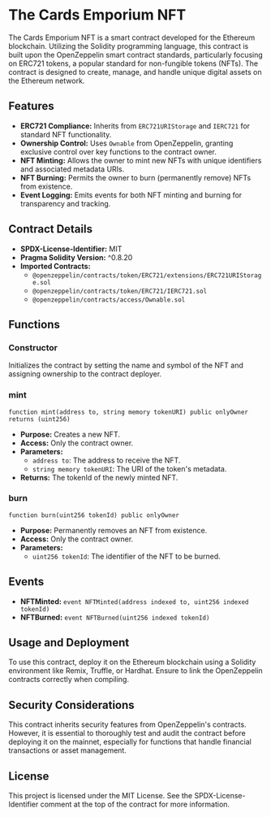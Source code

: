 # The Cards Emporium NFT

The Cards Emporium NFT is a smart contract developed for the Ethereum blockchain. Utilizing the Solidity programming language, this contract is built upon the OpenZeppelin smart contract standards, particularly focusing on ERC721 tokens, a popular standard for non-fungible tokens (NFTs). The contract is designed to create, manage, and handle unique digital assets on the Ethereum network.

## Features
- **ERC721 Compliance:** Inherits from `ERC721URIStorage` and `IERC721` for standard NFT functionality.
- **Ownership Control:** Uses `Ownable` from OpenZeppelin, granting exclusive control over key functions to the contract owner.
- **NFT Minting:** Allows the owner to mint new NFTs with unique identifiers and associated metadata URIs.
- **NFT Burning:** Permits the owner to burn (permanently remove) NFTs from existence.
- **Event Logging:** Emits events for both NFT minting and burning for transparency and tracking.

## Contract Details
- **SPDX-License-Identifier:** MIT
- **Pragma Solidity Version:** ^0.8.20
- **Imported Contracts:** 
  - `@openzeppelin/contracts/token/ERC721/extensions/ERC721URIStorage.sol`
  - `@openzeppelin/contracts/token/ERC721/IERC721.sol`
  - `@openzeppelin/contracts/access/Ownable.sol`

## Functions
### Constructor
Initializes the contract by setting the name and symbol of the NFT and assigning ownership to the contract deployer.

### mint
```solidity
function mint(address to, string memory tokenURI) public onlyOwner returns (uint256)
```
- **Purpose:** Creates a new NFT.
- **Access:** Only the contract owner.
- **Parameters:**
  - `address to`: The address to receive the NFT.
  - `string memory tokenURI`: The URI of the token's metadata.
- **Returns:** The tokenId of the newly minted NFT.

### burn
```solidity
function burn(uint256 tokenId) public onlyOwner
```
- **Purpose:** Permanently removes an NFT from existence.
- **Access:** Only the contract owner.
- **Parameters:**
  - `uint256 tokenId`: The identifier of the NFT to be burned.

## Events
- **NFTMinted:** `event NFTMinted(address indexed to, uint256 indexed tokenId)`
- **NFTBurned:** `event NFTBurned(uint256 indexed tokenId)`

## Usage and Deployment
To use this contract, deploy it on the Ethereum blockchain using a Solidity environment like Remix, Truffle, or Hardhat. Ensure to link the OpenZeppelin contracts correctly when compiling.

## Security Considerations
This contract inherits security features from OpenZeppelin's contracts. However, it is essential to thoroughly test and audit the contract before deploying it on the mainnet, especially for functions that handle financial transactions or asset management.

## License
This project is licensed under the MIT License. See the SPDX-License-Identifier comment at the top of the contract for more information.
